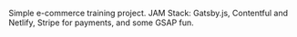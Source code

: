 Simple e-commerce training project. JAM Stack: Gatsby.js, Contentful and Netlify, Stripe for payments, and some GSAP fun.
